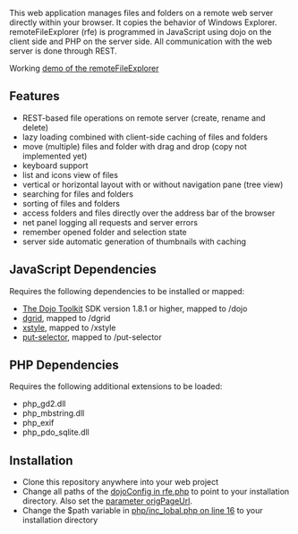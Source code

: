 This web application manages files and folders on a remote web server directly within your browser. It copies the behavior of Windows Explorer.
remoteFileExplorer (rfe) is programmed in JavaScript using dojo on the client side and PHP on the server side.
All communication with the web server is done through REST.

Working [demo of the remoteFileExplorer](http://www.speich.net/projects/programming/remoteFileExplorer.php)

## Features
* REST-based file operations on remote server (create, rename and delete)
* lazy loading combined with client-side caching of files and folders
* move (multiple) files and folder with drag and drop (copy not implemented yet)
* keyboard support
* list and icons view of files
* vertical or horizontal layout with or without navigation pane (tree view)
* searching for files and folders
* sorting of files and folders
* access folders and files directly over the address bar of the browser
* net panel logging all requests and server errors
* remember opened folder and selection state
* server side automatic generation of thumbnails with caching

## JavaScript Dependencies
Requires the following dependencies to be installed or mapped:
* [The Dojo Toolkit](http://dojotoolkit.org) SDK version 1.8.1 or higher, mapped to /dojo
* [dgrid](https://github.com/SitePen/dgrid), mapped to /dgrid
* [xstyle](https://github.com/kriszyp/xstyle), mapped to /xstyle
* [put-selector](https://github.com/kriszyp/put-selector), mapped to /put-selector

## PHP Dependencies
Requires the following additional extensions to be loaded:
* php_gd2.dll
* php_mbstring.dll
* php_exif
* php_pdo_sqlite.dll

## Installation
* Clone this repository anywhere into your web project
* Change all paths of the [dojoConfig in rfe.php](/speich/remoteFileExplorer/blob/master/rfe.php#L16)
to point to your installation directory. Also set the [parameter origPageUrl](rfe.php#L40).
* Change the $path variable in [php/inc_lobal.php on line 16](php/inc_global.php#L16) to your installation directory